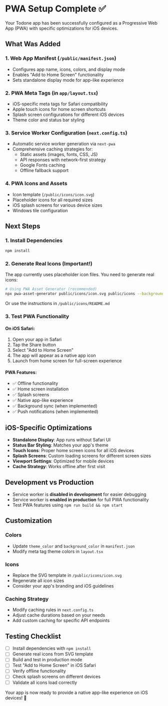 # PWA Setup Complete ✅

Your Todone app has been successfully configured as a Progressive Web App (PWA) with specific optimizations for iOS devices.

## What Was Added

### 1. Web App Manifest (`/public/manifest.json`)
- Configures app name, icons, colors, and display mode
- Enables "Add to Home Screen" functionality
- Sets standalone display mode for app-like experience

### 2. PWA Meta Tags (in `app/layout.tsx`)
- iOS-specific meta tags for Safari compatibility
- Apple touch icons for home screen shortcuts
- Splash screen configurations for different iOS devices
- Theme color and status bar styling

### 3. Service Worker Configuration (`next.config.ts`)
- Automatic service worker generation via `next-pwa`
- Comprehensive caching strategies for:
  - Static assets (images, fonts, CSS, JS)
  - API responses with network-first strategy
  - Google Fonts caching
  - Offline fallback support

### 4. PWA Icons and Assets
- Icon template (`/public/icons/icon.svg`)
- Placeholder icons for all required sizes
- iOS splash screens for various device sizes
- Windows tile configuration

## Next Steps

### 1. Install Dependencies
```bash
npm install
```

### 2. Generate Real Icons (Important!)
The app currently uses placeholder icon files. You need to generate real icons:

```bash
# Using PWA Asset Generator (recommended)
npx pwa-asset-generator public/icons/icon.svg public/icons --background "#000000" --padding "10%"
```

Or use the instructions in `/public/icons/README.md`

### 3. Test PWA Functionality

#### On iOS Safari:
1. Open your app in Safari
2. Tap the Share button
3. Select "Add to Home Screen"
4. The app will appear as a native app icon
5. Launch from home screen for full-screen experience

#### PWA Features:
- ✅ Offline functionality
- ✅ Home screen installation
- ✅ Splash screens
- ✅ Native app-like experience
- ✅ Background sync (when implemented)
- ✅ Push notifications (when implemented)

## iOS-Specific Optimizations

- **Standalone Display**: App runs without Safari UI
- **Status Bar Styling**: Matches your app's theme
- **Touch Icons**: Proper home screen icons for all iOS devices
- **Splash Screens**: Custom loading screens for different screen sizes
- **Viewport Settings**: Optimized for mobile devices
- **Cache Strategy**: Works offline after first visit

## Development vs Production

- Service worker is **disabled in development** for easier debugging
- Service worker is **enabled in production** for full PWA functionality
- Test PWA features using `npm run build && npm start`

## Customization

### Colors
- Update `theme_color` and `background_color` in `manifest.json`
- Modify meta tag theme colors in `layout.tsx`

### Icons
- Replace the SVG template in `/public/icons/icon.svg`
- Regenerate all icon sizes
- Consider your app's branding and iOS guidelines

### Caching Strategy
- Modify caching rules in `next.config.ts`
- Adjust cache durations based on your needs
- Add custom caching for specific API endpoints

## Testing Checklist

- [ ] Install dependencies with `npm install`
- [ ] Generate real icons from SVG template
- [ ] Build and test in production mode
- [ ] Test "Add to Home Screen" in iOS Safari
- [ ] Verify offline functionality
- [ ] Check splash screens on different devices
- [ ] Validate all icons load correctly

Your app is now ready to provide a native app-like experience on iOS devices! 🎉